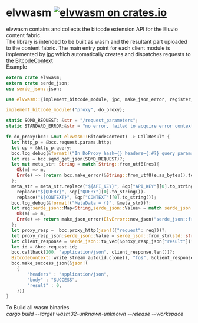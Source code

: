 
# elvwasm [![elvwasm on crates.io](https://img.shields.io/crates/v/elvwasm)](https://crates.io/crates/elvwasm)

elvwasm contains and collects the bitcode extension API for the Eluvio content fabric. </br> The library is intended to be built as wasm and the resultant part uploaded to the content fabric. The main entry point for each client module is implemented by [jpc][__link0] which automatically creates and dispatches requests to the [BitcodeContext][__link1] </br> Example

```rust
extern crate elvwasm;
extern crate serde_json;
use serde_json::json;

use elvwasm::{implement_bitcode_module, jpc, make_json_error, register_handler, BitcodeContext, ElvError, ErrorKinds};

implement_bitcode_module!("proxy", do_proxy);

static SQMD_REQUEST: &str = "/request_parameters";
static STANDARD_ERROR:&str = "no error, failed to acquire error context";

fn do_proxy(bcc: &mut elvwasm::BitcodeContext) -> CallResult {
  let http_p = &bcc.request.params.http;
  let qp = &http_p.query;
  bcc.log_debug(&format!("In DoProxy hash={} headers={:#?} query params={:#?}",&bcc.request.q_info.hash, &http_p.headers, qp))?;
  let res = bcc.sqmd_get_json(SQMD_REQUEST)?;
  let mut meta_str: String = match String::from_utf8(res){
    Ok(m) => m,
    Err(e) => {return bcc.make_error(&String::from_utf8(e.as_bytes().to_vec()).unwrap_or_else(|_| STANDARD_ERROR.to_string()));}
  };
  meta_str = meta_str.replace("${API_KEY}", &qp["API_KEY"][0].to_string()).
    replace("${QUERY}", &qp["QUERY"][0].to_string()).
    replace("${CONTEXT}", &qp["CONTEXT"][0].to_string());
  bcc.log_debug(&format!("MetaData = {}", &meta_str))?;
  let req:serde_json::Map<String,serde_json::Value> = match serde_json::from_str::<serde_json::Map<String,serde_json::Value>>(&meta_str){
    Ok(m) => m,
    Err(e) => return make_json_error(ElvError::new_json("serde_json::from_str failed", ErrorKinds::Invalid, e))
  };
  let proxy_resp =  bcc.proxy_http(json!({"request": req}))?;
  let proxy_resp_json:serde_json::Value = serde_json::from_str(std::str::from_utf8(&proxy_resp).unwrap_or("{}"))?;
  let client_response = serde_json::to_vec(&proxy_resp_json["result"])?;
  let id = &bcc.request.id;
  bcc.callback(200, "application/json", client_response.len())?;
  BitcodeContext::write_stream_auto(id.clone(), "fos", &client_response)?;
  bcc.make_success_json(&json!(
    {
        "headers" : "application/json",
        "body" : "SUCCESS",
        "result" : 0,
    }))
}
```

To Build all wasm binaries </br> *cargo build --target wasm32-unknown-unknown --release --workspace* </br>

 [__link0]: https://docs.rs/elvwasm/0.1.0/elvwasm/?search=elvwasm::jpc
 [__link1]: https://crates.io/crates/BitcodeContext
